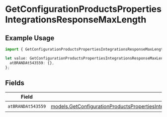 # GetConfigurationProductsPropertiesIntegrationsResponseMaxLength

## Example Usage

```typescript
import { GetConfigurationProductsPropertiesIntegrationsResponseMaxLength } from "@vercel/sdk/models/getconfigurationproductsop.js";

let value: GetConfigurationProductsPropertiesIntegrationsResponseMaxLength = {
  atBRANDAt543559: {},
};
```

## Fields

| Field                                                                                                                                                                                                                                                                                  | Type                                                                                                                                                                                                                                                                                   | Required                                                                                                                                                                                                                                                                               | Description                                                                                                                                                                                                                                                                            |
| -------------------------------------------------------------------------------------------------------------------------------------------------------------------------------------------------------------------------------------------------------------------------------------- | -------------------------------------------------------------------------------------------------------------------------------------------------------------------------------------------------------------------------------------------------------------------------------------- | -------------------------------------------------------------------------------------------------------------------------------------------------------------------------------------------------------------------------------------------------------------------------------------- | -------------------------------------------------------------------------------------------------------------------------------------------------------------------------------------------------------------------------------------------------------------------------------------- |
| `atBRANDAt543559`                                                                                                                                                                                                                                                                      | [models.GetConfigurationProductsPropertiesIntegrationsResponse200ApplicationJSONResponseBodyProductsMetadataSchema8ItemsAtBRANDAt543559](../models/getconfigurationproductspropertiesintegrationsresponse200applicationjsonresponsebodyproductsmetadataschema8itemsatbrandat543559.md) | :heavy_check_mark:                                                                                                                                                                                                                                                                     | N/A                                                                                                                                                                                                                                                                                    |